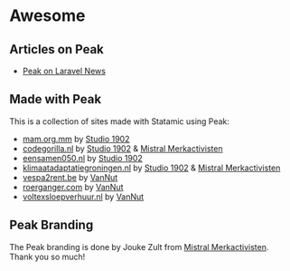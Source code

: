 # Awesome

## Articles on Peak
* [Peak on Laravel News](https://laravel-news.com/statamic-peak)

## Made with Peak

This is a collection of sites made with Statamic using Peak:

* [mam.org.mm](https://mam.org.mm) by [Studio 1902](https://studio1902.nl)
* [codegorilla.nl](https://codegorilla.nl)  by [Studio 1902](https://studio1902.nl) & [Mistral Merkactivisten](https://mistralmerkactivisten.nl)
* [eensamen050.nl](https://eensamen050.nl) by [Studio 1902](https://studio1902.nl)
* [klimaatadaptatiegroningen.nl](https://klimaatadaptatiegroningen.nl) by [Studio 1902](https://studio1902.nl) & [Mistral Merkactivisten](https://mistralmerkactivisten.nl)
* [vespa2rent.be](https://vespa2rent.be) by [VanNut](https://vannut.nl)
* [roerganger.com](https://roerganger.com) by [VanNut](https://vannut.nl)
* [voltexsloepverhuur.nl](https://voltexsloepverhuur.nl) by [VanNut](https://vannut.nl)

## Peak Branding

The Peak branding is done by Jouke Zult from [Mistral Merkactivisten](https://mistralmerkactivisten.nl). Thank you so much!
